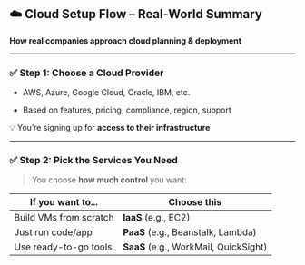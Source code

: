## ☁️ Cloud Setup Flow – Real-World Summary

**How real companies approach cloud planning & deployment**

---

### ✅ Step 1: **Choose a Cloud Provider**

- AWS, Azure, Google Cloud, Oracle, IBM, etc.
    
- Based on features, pricing, compliance, region, support
    

💡 You’re signing up for **access to their infrastructure**

---

### ✅ Step 2: **Pick the Services You Need**

> You choose **how much control** you want:

| If you want to...      | Choose this                           |
| ---------------------- | ------------------------------------- |
| Build VMs from scratch | **IaaS** (e.g., EC2)                  |
| Just run code/app      | **PaaS** (e.g., Beanstalk, Lambda)    |
| Use ready-to-go tools  | **SaaS** (e.g., WorkMail, QuickSight) |